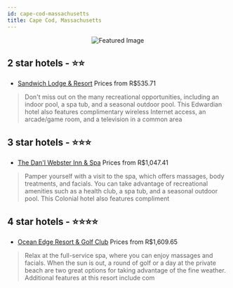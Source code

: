 ```yaml
---
id: cape-cod-massachusetts
title: Cape Cod, Massachusetts
---
```


<center><img src="https://i.travelapi.com/hotels/7000000/6670000/6664600/6664561/7f8a55fc_z.jpg" alt="Featured Image" /></center>


##  2 star hotels - ⭐️⭐️

-    [Sandwich Lodge & Resort](https://us.hurb.com/hotels/cape-cod/sandwich-lodge-resort-JNP-JP188194?cmp=18055) Prices from R$535.71
   > Don't miss out on the many recreational opportunities, including an indoor pool, a spa tub, and a seasonal outdoor pool. This Edwardian hotel also features complimentary wireless Internet access, an arcade/game room, and a television in a common area

##  3 star hotels - ⭐️⭐️⭐️

-    [The Dan'l Webster Inn & Spa](https://us.hurb.com/hotels/cape-cod/the-dan-l-webster-inn-spa-JNP-JP011557?cmp=18055) Prices from R$1,047.41
   > Pamper yourself with a visit to the spa, which offers massages, body treatments, and facials. You can take advantage of recreational amenities such as a health club, a spa tub, and a seasonal outdoor pool. This Colonial hotel also features compliment

##  4 star hotels - ⭐️⭐️⭐️⭐️

-    [Ocean Edge Resort & Golf Club](https://us.hurb.com/hotels/cape-cod/ocean-edge-resort-golf-club-JNP-JP743255?cmp=18055) Prices from R$1,609.65
   > Relax at the full-service spa, where you can enjoy massages and facials. When the sun is out, a round of golf or a day at the private beach are two great options for taking advantage of the fine weather. Additional features at this resort include com
